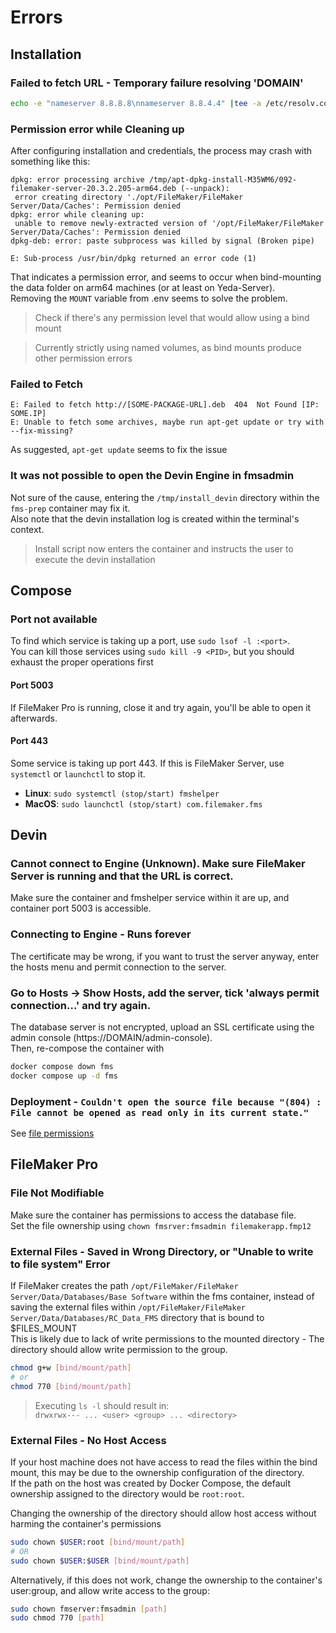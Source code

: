 # Errors
## Installation
### Failed to fetch URL - Temporary failure resolving 'DOMAIN'
```sh
echo -e "nameserver 8.8.8.8\nnameserver 8.8.4.4" |tee -a /etc/resolv.conf
```

### Permission error while Cleaning up 
After configuring installation and credentials, the process may crash with something like this:
```
dpkg: error processing archive /tmp/apt-dpkg-install-M35WM6/092-filemaker-server-20.3.2.205-arm64.deb (--unpack):
 error creating directory './opt/FileMaker/FileMaker Server/Data/Caches': Permission denied
dpkg: error while cleaning up:
 unable to remove newly-extracted version of '/opt/FileMaker/FileMaker Server/Data/Caches': Permission denied
dpkg-deb: error: paste subprocess was killed by signal (Broken pipe)

E: Sub-process /usr/bin/dpkg returned an error code (1)
```

That indicates a permission error, and seems to occur when bind-mounting the data folder on arm64 machines (or at least on Yeda-Server).<br>
Removing the `MOUNT` variable from .env seems to solve the problem.
> Check if there's any permission level that would allow using a bind mount

> Currently strictly using named volumes, as bind mounts produce other permission errors

### Failed to Fetch
```console
E: Failed to fetch http://[SOME-PACKAGE-URL].deb  404  Not Found [IP: SOME.IP]
E: Unable to fetch some archives, maybe run apt-get update or try with --fix-missing?
```
As suggested, `apt-get update` seems to fix the issue

### It was not possible to open the Devin Engine in fmsadmin
Not sure of the cause, entering the `/tmp/install_devin` directory within the `fms-prep` container may fix it.<br>
Also note that the devin installation log is created within the terminal's context.
> Install script now enters the container and instructs the user to execute the devin installation

## Compose
### Port not available
To find which service is taking up a port, use `sudo lsof -l :<port>`.<br>
You can kill those services using `sudo kill -9 <PID>`, but you should exhaust the proper operations first

#### Port 5003
If FileMaker Pro is running, close it and try again, you'll be able to open it afterwards.

#### Port 443
Some service is taking up port 443. If this is FileMaker Server, use `systemctl` or `launchctl` to stop it.<br>
- **Linux**: `sudo systemctl (stop/start) fmshelper`
- **MacOS**: `sudo launchctl (stop/start) com.filemaker.fms`

## Devin
### Cannot connect to Engine (Unknown). Make sure FileMaker Server is running and that the URL is correct.
Make sure the container and fmshelper service within it are up, and container port 5003 is accessible.

### Connecting to Engine - Runs forever
The certificate may be wrong, if you want to trust the server anyway, enter the hosts menu and permit connection to the server.

### Go to Hosts -> Show Hosts, add the server, tick 'always permit connection...' and try again.
The database server is not encrypted, upload an SSL certificate using the admin console (https://DOMAIN/admin-console).<br>
Then, re-compose the container with 
```sh
docker compose down fms
docker compose up -d fms
```

### Deployment - `Couldn't open the source file because "(804) : File cannot be opened as read only in its current state."`
See [file permissions](#file-not-modifiable)

## FileMaker Pro
### File Not Modifiable
Make sure the container has permissions to access the database file.<br>
Set the file ownership using `chown fmsrver:fmsadmin filemakerapp.fmp12`

### External Files - Saved in Wrong Directory, or "Unable to write to file system" Error
If FileMaker creates the path `/opt/FileMaker/FileMaker Server/Data/Databases/Base Software` within the fms container, instead of saving the external files within `/opt/FileMaker/FileMaker Server/Data/Databases/RC_Data_FMS` directory that is bound to $FILES_MOUNT<br>
This is likely due to lack of write permissions to the mounted directory - The directory should allow write permission to the group.
```sh
chmod g+w [bind/mount/path]
# or
chmod 770 [bind/mount/path]
```

> Executing `ls -l` should result in:<br>
> `drwxrwx--- ... <user> <group> ... <directory>`

### External Files - No Host Access
If your host machine does not have access to read the files within the bind mount, this may be due to the ownership configuration of the directory.<br>
If the path on the host was created by Docker Compose, the default ownership assigned to the directory would be `root:root`.

Changing the ownership of the directory should allow host access without harming the container's permissions
```sh
sudo chown $USER:root [bind/mount/path]
# OR
sudo chown $USER:$USER [bind/mount/path]
```

Alternatively, if this does not work, change the ownership to the container's user:group, and allow write access to the group:
```sh
sudo chown fmserver:fmsadmin [path]
sudo chmod 770 [path]
```